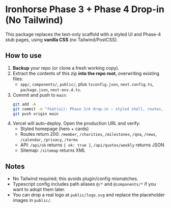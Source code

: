 # Ironhorse Phase 3 + Phase 4 Drop-in (No Tailwind)

This package replaces the text-only scaffold with a styled UI and Phase-4 stub pages, using **vanilla CSS** (no Tailwind/PostCSS).

## How to use
1) **Backup** your repo (or clone a fresh working copy).
2) Extract the contents of this zip **into the repo root**, overwriting existing files:
   - `app/`, `components/`, `public/`, plus `tsconfig.json`, `next.config.ts`, `package.json`, `next-env.d.ts`.
3) Commit and push to `main`:
   ```bash
   git add -A
   git commit -m "feat(ui): Phase 3/4 drop-in — styled shell, routes, APIs"
   git push origin main
   ```
4) Vercel will auto-deploy. Open the production URL and verify:
   - Styled homepage (hero + cards)
   - Routes return 200: `/member`, `/charities`, `/milestones`, `/qna`, `/news`, `/calendar`, `/privacy`, `/terms`
   - API: `/api/ok` returns `{ ok: true }`, `/api/quotes/weekly` returns JSON
   - Sitemap: `/sitemap` returns XML

## Notes
- No Tailwind required; this avoids plugin/config mismatches.
- Typescript config includes path aliases `@/*` and `@components/*` if you want to adopt them later.
- You can drop a real logo at `public/logo.svg` and replace the placeholder images in `public/`.
